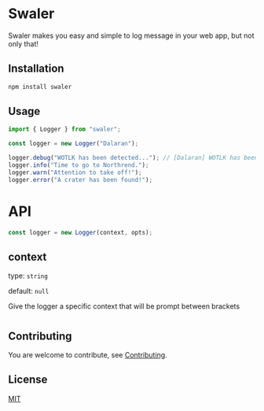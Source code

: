 # Swaler

Swaler makes you easy and simple to log message in your web app, but not only that!

## Installation

```bash
npm install swaler
```

## Usage

```typescript
import { Logger } from "swaler";

const logger = new Logger("Dalaran");

logger.debug("WOTLK has been detected..."); // [Dalaran] WOTLK has been detected...
logger.info("Time to go to Northrend.");
logger.warn("Attention to take off!");
logger.error("A crater has been found!");
```

# API

```typescript
const logger = new Logger(context, opts);
```

## context

type: `string`

default: `null`

Give the logger a specific context that will be prompt between brackets

#

## Contributing

You are welcome to contribute, see [Contributing](https://github.com/imsamdez/swaler/blob/master/.github/CONTRIBUTING.md).

## License

[MIT](https://choosealicense.com/licenses/mit/)
